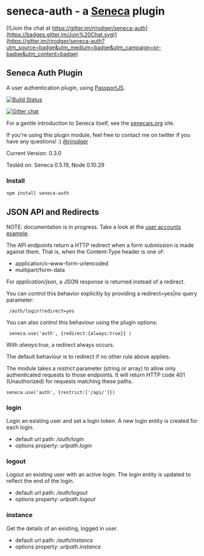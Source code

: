 seneca-auth - a [Seneca](http://senecajs.org) plugin
======================================================

[![Join the chat at https://gitter.im/rjrodger/seneca-auth](https://badges.gitter.im/Join%20Chat.svg)](https://gitter.im/rjrodger/seneca-auth?utm_source=badge&utm_medium=badge&utm_campaign=pr-badge&utm_content=badge)

## Seneca Auth Plugin

A user authentication plugin, using [PassportJS](http://passportjs.org).

[![Build Status](https://travis-ci.org/rjrodger/seneca-auth.png?branch=master)](https://travis-ci.org/rjrodger/seneca-auth)

[![Gitter chat](https://badges.gitter.im/rjrodger/seneca-auth.png)](https://gitter.im/rjrodger/seneca-auth)

For a gentle introduction to Seneca itself, see the
[senecajs.org](http://senecajs.org) site.

If you're using this plugin module, feel free to contact me on twitter if you
have any questions! :) [@rjrodger](http://twitter.com/rjrodger)

Current Version: 0.3.0

Tested on: Seneca 0.5.19, Node 0.10.29


### Install

```sh
npm install seneca-auth
```

## JSON API and Redirects


NOTE: documentation is in progress. Take a look at the <a href="http://github.com/rjrodger/seneca-examples">user accounts example</a>.


The API endpoints return a HTTP redirect when a form submission is
made against them. That is, when the Content-Type header is one of:

   * application/x-www-form-urlencoded
   * multipart/form-data

For _application/json_, a JSON response is returned instead of a redirect.

You can control this behavior explicitly by providing a redirect=yes|no query parameter:

     /auth/login?redirect=yes

You can also control this behaviour using the plugin options:

     seneca.use('auth', {redirect:{always:true}} )

With _always:true_, a redirect always occurs.

The default behaviour is to redirect if no other rule above applies.

The module takes a _restrict_ parameter (string or array) to allow only authenticated requests to those 
endpoints. It will return HTTP code 401 (Unauthorized) for requests matching these paths.

    seneca.use('auth', {restrict:['/api/']})



### login

Login an existing user and set a login token. A new login entity is created for each login.

   * default url path: _/auth/login_
   * options property: _urlpath.login_



### logout

Logout an existing user with an active login. The login entity is updated to reflect the end of the login.

   * default url path: _/auth/logout_
   * options property: _urlpath.logout_



### instance

Get the details of an existing, logged in user.

   * default url path: _/auth/instance_
   * options property: _urlpath.instance_




 



